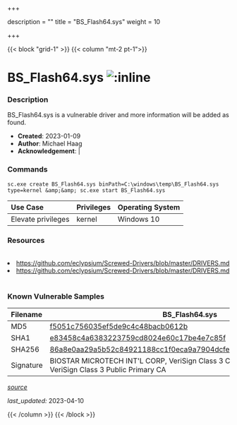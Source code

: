 +++

description = ""
title = "BS_Flash64.sys"
weight = 10

+++


{{< block "grid-1" >}}
{{< column "mt-2 pt-1">}}


# BS_Flash64.sys ![:inline](/images/twitter_verified.png) 


### Description

BS_Flash64.sys is a vulnerable driver and more information will be added as found.

- **Created**: 2023-01-09
- **Author**: Michael Haag
- **Acknowledgement**:  | [](https://twitter.com/)

### Commands

```
sc.exe create BS_Flash64.sys binPath=C:\windows\temp\BS_Flash64.sys type=kernel &amp;&amp; sc.exe start BS_Flash64.sys
```

| Use Case | Privileges | Operating System | 
|:---- | ---- | ---- |
| Elevate privileges | kernel | Windows 10 |

### Resources
<br>
<li><a href=" https://github.com/eclypsium/Screwed-Drivers/blob/master/DRIVERS.md"> https://github.com/eclypsium/Screwed-Drivers/blob/master/DRIVERS.md</a></li>
<li><a href="https://github.com/eclypsium/Screwed-Drivers/blob/master/DRIVERS.md">https://github.com/eclypsium/Screwed-Drivers/blob/master/DRIVERS.md</a></li>
<br>

### Known Vulnerable Samples

| Filename | BS_Flash64.sys |
|:---- | ---- | 
| MD5 | <a href="https://www.virustotal.com/gui/file/f5051c756035ef5de9c4c48bacb0612b">f5051c756035ef5de9c4c48bacb0612b</a> |
| SHA1 | <a href="https://www.virustotal.com/gui/file/e83458c4a6383223759cd8024e60c17be4e7c85f">e83458c4a6383223759cd8024e60c17be4e7c85f</a> |
| SHA256 | <a href="https://www.virustotal.com/gui/file/86a8e0aa29a5b52c84921188cc1f0eca9a7904dcfe09544602933d8377720219">86a8e0aa29a5b52c84921188cc1f0eca9a7904dcfe09544602933d8377720219</a> |
| Signature | BIOSTAR MICROTECH INT&#39;L CORP, VeriSign Class 3 Code Signing 2004 CA, VeriSign Class 3 Public Primary CA   |


[*source*](https://github.com/magicsword-io/LOLDrivers/tree/main/yaml/bs_flash64.yaml)

*last_updated:* 2023-04-10








{{< /column >}}
{{< /block >}}
